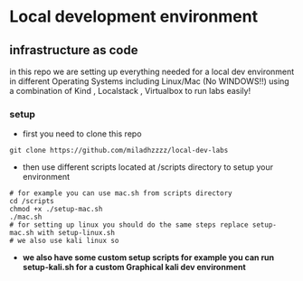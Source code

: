 # Local development environment

## infrastructure as code

in this repo we are setting up everything needed for a local dev environment in different Operating Systems including Linux/Mac (No WINDOWS!!) using a combination of Kind , Localstack , Virtualbox to run labs easily!

### setup

- first you need to clone this repo

````shell
git clone https://github.com/miladhzzzz/local-dev-labs
````

- then use different scripts located at /scripts directory to setup your environment

````shell
# for example you can use mac.sh from scripts directory
cd /scripts
chmod +x ./setup-mac.sh 
./mac.sh 
# for setting up linux you should do the same steps replace setup-mac.sh with setup-linux.sh
# we also use kali linux so 
````

- **we also have some custom setup scripts for example you can run setup-kali.sh for a custom Graphical kali dev environment**
